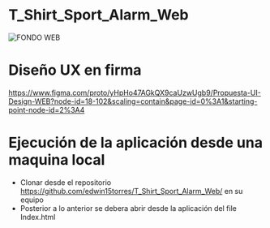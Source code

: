 # T_Shirt_Sport_Alarm_Web

![FONDO WEB](https://user-images.githubusercontent.com/98726866/225551209-7bdc9a0e-50d5-4715-98ba-b15c055d2ce1.png)


# Diseño UX en firma
https://www.figma.com/proto/yHpHo47AGkQX9caUzwUgb9/Propuesta-UI-Design-WEB?node-id=18-102&scaling=contain&page-id=0%3A1&starting-point-node-id=2%3A4

# Ejecución de la aplicación desde una maquina local
- Clonar desde el repositorio https://github.com/edwin15torres/T_Shirt_Sport_Alarm_Web/ en su equipo
- Posterior a lo anterior se debera abrir desde la aplicación del file Index.html
